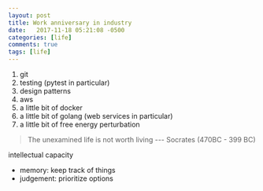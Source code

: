 ```yaml
---
layout: post
title: Work anniversary in industry
date:   2017-11-18 05:21:08 -0500
categories: [life]
comments: true
tags: [life]
---
```




1. git
2. testing (pytest in particular)
3. design patterns
1. aws
1. a little bit of docker
1. a little bit of golang (web services in particular)
2. a little bit of free energy perturbation

> The unexamined life is not worth living --- Socrates (470BC - 399 BC)



intellectual capacity

* memory: keep track of things
* judgement: prioritize options

